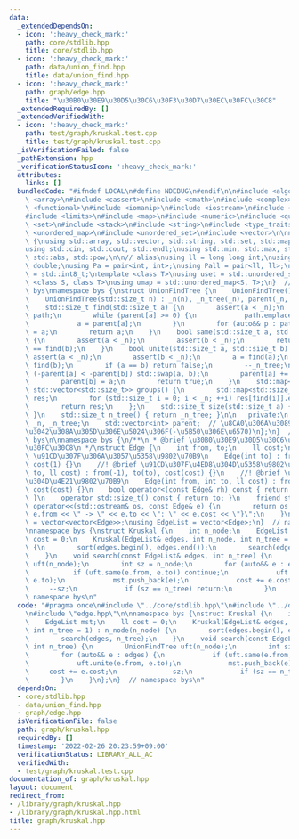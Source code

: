 ```yaml
---
data:
  _extendedDependsOn:
  - icon: ':heavy_check_mark:'
    path: core/stdlib.hpp
    title: core/stdlib.hpp
  - icon: ':heavy_check_mark:'
    path: data/union_find.hpp
    title: data/union_find.hpp
  - icon: ':heavy_check_mark:'
    path: graph/edge.hpp
    title: "\u30B0\u30E9\u30D5\u30C6\u30F3\u30D7\u30EC\u30FC\u30C8"
  _extendedRequiredBy: []
  _extendedVerifiedWith:
  - icon: ':heavy_check_mark:'
    path: test/graph/kruskal.test.cpp
    title: test/graph/kruskal.test.cpp
  _isVerificationFailed: false
  _pathExtension: hpp
  _verificationStatusIcon: ':heavy_check_mark:'
  attributes:
    links: []
  bundledCode: "#ifndef LOCAL\n#define NDEBUG\n#endif\n\n#include <algorithm>\n#include\
    \ <array>\n#include <cassert>\n#include <cmath>\n#include <complex>\n#include\
    \ <functional>\n#include <iomanip>\n#include <iostream>\n#include <iterator>\n\
    #include <limits>\n#include <map>\n#include <numeric>\n#include <queue>\n#include\
    \ <set>\n#include <stack>\n#include <string>\n#include <type_traits>\n#include\
    \ <unordered_map>\n#include <unordered_set>\n#include <vector>\n\nnamespace bys\
    \ {\nusing std::array, std::vector, std::string, std::set, std::map, std::pair;\n\
    using std::cin, std::cout, std::endl;\nusing std::min, std::max, std::sort, std::reverse,\
    \ std::abs, std::pow;\n\n// alias\nusing ll = long long int;\nusing ld = long\
    \ double;\nusing Pa = pair<int, int>;\nusing Pall = pair<ll, ll>;\nusing ibool\
    \ = std::int8_t;\ntemplate <class T>\nusing uset = std::unordered_set<T>;\ntemplate\
    \ <class S, class T>\nusing umap = std::unordered_map<S, T>;\n}  // namespace\
    \ bys\nnamespace bys {\nstruct UnionFindTree {\n    UnionFindTree() : _n(0) {}\n\
    \    UnionFindTree(std::size_t n) : _n(n), _n_tree(_n), parent(_n, -1) {}\n\n\
    \    std::size_t find(std::size_t a) {\n        assert(a < _n);\n        std::vector<std::size_t>\
    \ path;\n        while (parent[a] >= 0) {\n            path.emplace_back(a);\n\
    \            a = parent[a];\n        }\n        for (auto&& p : path) parent[p]\
    \ = a;\n        return a;\n    }\n    bool same(std::size_t a, std::size_t b)\
    \ {\n        assert(a < _n);\n        assert(b < _n);\n        return find(a)\
    \ == find(b);\n    }\n    bool unite(std::size_t a, std::size_t b) {\n       \
    \ assert(a < _n);\n        assert(b < _n);\n        a = find(a);\n        b =\
    \ find(b);\n        if (a == b) return false;\n        --_n_tree;\n        if\
    \ (-parent[a] < -parent[b]) std::swap(a, b);\n        parent[a] += parent[b];\n\
    \        parent[b] = a;\n        return true;\n    }\n    std::map<std::size_t,\
    \ std::vector<std::size_t>> groups() {\n        std::map<std::size_t, std::vector<std::size_t>>\
    \ res;\n        for (std::size_t i = 0; i < _n; ++i) res[find(i)].emplace_back(i);\n\
    \        return res;\n    };\n    std::size_t size(std::size_t a) { return -parent[find(a)];\
    \ }\n    std::size_t n_tree() { return _n_tree; }\n\n   private:\n    std::size_t\
    \ _n, _n_tree;\n    std::vector<int> parent;  // \u8CA0\u306A\u3089\u89AA\u3067\
    \u3042\u308A\u305D\u306E\u5024\u306F(-\u5B50\u306E\u6570)\n};\n}  // namespace\
    \ bys\n\nnamespace bys {\n/**\n * @brief \u30B0\u30E9\u30D5\u30C6\u30F3\u30D7\u30EC\
    \u30FC\u30C8\n */\nstruct Edge {\n    int from, to;\n    ll cost;\n\n    //! @brief\
    \ \u91CD\u307F\u306A\u3057\u5358\u9802\u70B9\n    Edge(int to) : from(-1), to(to),\
    \ cost(1) {}\n    //! @brief \u91CD\u307F\u4ED8\u304D\u5358\u9802\u70B9\n    Edge(int\
    \ to, ll cost) : from(-1), to(to), cost(cost) {}\n    //! @brief \u91CD\u307F\u4ED8\
    \u304D\u4E21\u9802\u70B9\n    Edge(int from, int to, ll cost) : from(from), to(to),\
    \ cost(cost) {}\n    bool operator<(const Edge& rh) const { return cost < rh.cost;\
    \ }\n    operator std::size_t() const { return to; }\n    friend std::ostream&\
    \ operator<<(std::ostream& os, const Edge& e) {\n        return os << \"{\" <<\
    \ e.from << \" -> \" << e.to << \": \" << e.cost << \"}\";\n    }\n};\nusing Adj\
    \ = vector<vector<Edge>>;\nusing EdgeList = vector<Edge>;\n}  // namespace bys\n\
    \nnamespace bys {\nstruct Kruskal {\n    int n_node;\n    EdgeList mst;\n    ll\
    \ cost = 0;\n    Kruskal(EdgeList& edges, int n_node, int n_tree = 1) : n_node(n_node)\
    \ {\n        sort(edges.begin(), edges.end());\n        search(edges, n_tree);\n\
    \    }\n    void search(const EdgeList& edges, int n_tree) {\n        UnionFindTree\
    \ uft(n_node);\n        int sz = n_node;\n        for (auto&& e : edges) {\n \
    \           if (uft.same(e.from, e.to)) continue;\n            uft.unite(e.from,\
    \ e.to);\n            mst.push_back(e);\n            cost += e.cost;\n       \
    \     --sz;\n            if (sz == n_tree) return;\n        }\n    }\n};\n}  //\
    \ namespace bys\n"
  code: "#pragma once\n#include \"../core/stdlib.hpp\"\n#include \"../data/union_find.hpp\"\
    \n#include \"edge.hpp\"\n\nnamespace bys {\nstruct Kruskal {\n    int n_node;\n\
    \    EdgeList mst;\n    ll cost = 0;\n    Kruskal(EdgeList& edges, int n_node,\
    \ int n_tree = 1) : n_node(n_node) {\n        sort(edges.begin(), edges.end());\n\
    \        search(edges, n_tree);\n    }\n    void search(const EdgeList& edges,\
    \ int n_tree) {\n        UnionFindTree uft(n_node);\n        int sz = n_node;\n\
    \        for (auto&& e : edges) {\n            if (uft.same(e.from, e.to)) continue;\n\
    \            uft.unite(e.from, e.to);\n            mst.push_back(e);\n       \
    \     cost += e.cost;\n            --sz;\n            if (sz == n_tree) return;\n\
    \        }\n    }\n};\n}  // namespace bys\n"
  dependsOn:
  - core/stdlib.hpp
  - data/union_find.hpp
  - graph/edge.hpp
  isVerificationFile: false
  path: graph/kruskal.hpp
  requiredBy: []
  timestamp: '2022-02-26 20:23:59+09:00'
  verificationStatus: LIBRARY_ALL_AC
  verifiedWith:
  - test/graph/kruskal.test.cpp
documentation_of: graph/kruskal.hpp
layout: document
redirect_from:
- /library/graph/kruskal.hpp
- /library/graph/kruskal.hpp.html
title: graph/kruskal.hpp
---
```

